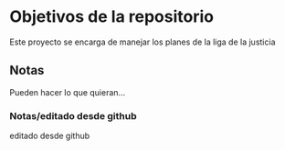 # Objetivos de la repositorio

Este proyecto se encarga de manejar los planes de la liga de la justicia


## Notas
Pueden hacer lo que quieran...

### Notas/editado desde github

editado desde github
